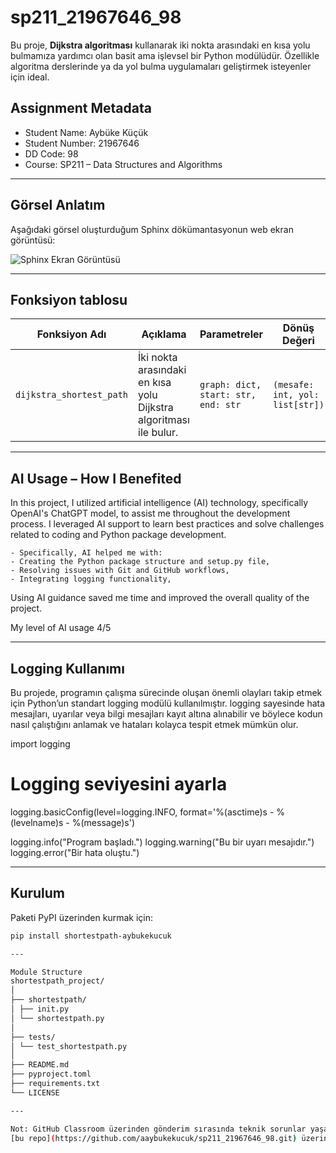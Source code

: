 # sp211_21967646_98

Bu proje, **Dijkstra algoritması** kullanarak iki nokta arasındaki en kısa yolu bulmamıza yardımcı olan basit ama işlevsel bir Python modülüdür. Özellikle algoritma derslerinde ya da yol bulma uygulamaları geliştirmek isteyenler için ideal.

## Assignment Metadata

- Student Name: Aybüke Küçük  
- Student Number: 21967646  
- DD Code: 98  
- Course: SP211 – Data Structures and Algorithms  

---

## Görsel Anlatım

Aşağıdaki görsel oluşturduğum Sphinx dökümantasyonun web ekran görüntüsü:

![Sphinx Ekran Görüntüsü ](https://github.com/user-attachments/assets/d65c1e61-100f-4301-93c6-5f4b39a20083)

---

## Fonksiyon tablosu

| Fonksiyon Adı             | Açıklama                                                   | Parametreler                          | Dönüş Değeri                        |
|--------------------------|------------------------------------------------------------|----------------------------------------|-------------------------------------|
| `dijkstra_shortest_path` | İki nokta arasındaki en kısa yolu Dijkstra algoritması ile bulur. | `graph: dict, start: str, end: str` | `(mesafe: int, yol: list[str])`     |

---
## AI Usage – How I Benefited
In this project, I utilized artificial intelligence (AI) technology, specifically OpenAI's ChatGPT model, to assist me throughout the development process. I leveraged AI support to learn best practices and solve challenges related to coding and Python package development.

    - Specifically, AI helped me with:
    - Creating the Python package structure and setup.py file,
    - Resolving issues with Git and GitHub workflows,
    - Integrating logging functionality,

Using AI guidance saved me time and improved the overall quality of the project.

My level of AI usage 4/5

---
## Logging Kullanımı

Bu projede, programın çalışma sürecinde oluşan önemli olayları takip etmek için Python’un standart logging modülü kullanılmıştır. logging sayesinde hata mesajları, uyarılar veya bilgi mesajları kayıt altına alınabilir ve böylece kodun nasıl çalıştığını anlamak ve hataları kolayca tespit etmek mümkün olur.

import logging

# Logging seviyesini ayarla
logging.basicConfig(level=logging.INFO, format='%(asctime)s - %(levelname)s - %(message)s')

logging.info("Program başladı.")
logging.warning("Bu bir uyarı mesajıdır.")
logging.error("Bir hata oluştu.")

---

## Kurulum

Paketi PyPI üzerinden kurmak için:

```bash
pip install shortestpath-aybukekucuk

---

Module Structure
shortestpath_project/
│
├── shortestpath/
│ ├── init.py
│ └── shortestpath.py
│
├── tests/
│ └── test_shortestpath.py
│
├── README.md
├── pyproject.toml
├── requirements.txt
└── LICENSE

---

Not: GitHub Classroom üzerinden gönderim sırasında teknik sorunlar yaşadım. Classroom bağlantısıyla ilişkilendirilmiş repo üzerinde push/pull işlemleri sırasında kimlik doğrulama hataları aldım ve çözüme ulaşamadım. Bu nedenle, projemi kişisel GitHub hesabımda 
[bu repo](https://github.com/aaybukekucuk/sp211_21967646_98.git) üzerinden eksiksiz şekilde yayımladım.